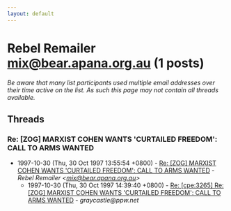 ```yaml
---
layout: default
---
```


# Rebel Remailer <mix@bear.apana.org.au> (1 posts)

_Be aware that many list participants used multiple email addresses over their time active on the list. As such this page may not contain all threads available._

## Threads

### Re: [ZOG] MARXIST COHEN WANTS 'CURTAILED FREEDOM': CALL TO ARMS WANTED
+ 1997-10-30 (Thu, 30 Oct 1997 13:55:54 +0800) - [Re: [ZOG] MARXIST COHEN WANTS 'CURTAILED FREEDOM': CALL TO ARMS WANTED](/archive/1997/10/b3fe3441353b9e78b4e92def45b8fa9046885adddccde6bcdfcae5c9a52af09d) - _Rebel Remailer \<mix@bear.apana.org.au\>_
  + 1997-10-30 (Thu, 30 Oct 1997 14:39:40 +0800) - [Re: [cpe:3265] Re: [ZOG] MARXIST COHEN WANTS 'CURTAILED FREEDOM': CALL TO ARMS WANTED](/archive/1997/10/0401582e75ef0409f2662274d7f43504a5517eaf7afa8bc403c063faefff8c0f) - _graycastle@ppw.net_

